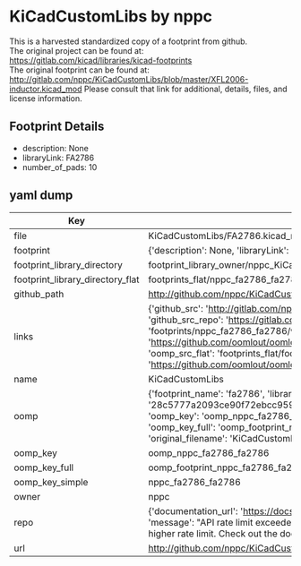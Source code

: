 # KiCadCustomLibs by nppc  
This is a harvested standardized copy of a footprint from github.  
The original project can be found at:  
https://gitlab.com/kicad/libraries/kicad-footprints  
The original footprint can be found at:
http://gitlab.com/nppc/KiCadCustomLibs/blob/master/XFL2006-inductor.kicad_mod
Please consult that link for additional, details, files, and license information.  
## Footprint Details
* description: None  
* libraryLink: FA2786  
* number_of_pads: 10  
## yaml dump  
| Key | Value |  
| --- | --- |  
| file | KiCadCustomLibs/FA2786.kicad_mod |  
| footprint | {'description': None, 'libraryLink': 'FA2786', 'number_of_pads': 10} |  
| footprint_library_directory | footprint_library_owner/nppc_KiCadCustomLibs |  
| footprint_library_directory_flat | footprints_flat/nppc_fa2786_fa2786/working |  
| github_path | http://github.com/nppc/KiCadCustomLibs/blob/master/FA2786.kicad_mod |  
| links | {'github_src': 'http://gitlab.com/nppc/KiCadCustomLibs/blob/master/XFL2006-inductor.kicad_mod', 'github_src_repo': 'https://gitlab.com/kicad/libraries/kicad-footprints', 'oomp_bot': 'footprints/nppc_fa2786_fa2786/working', 'oomp_bot_github': 'https://github.com/oomlout/oomlout_oomp_footprint_bot/tree/main/footprints/nppc_fa2786_fa2786/working', 'oomp_src_flat': 'footprints_flat/footprints_flat/nppc_fa2786_fa2786/working', 'oomp_src_flat_github': 'https://github.com/oomlout/oomlout_oomp_footprint_src/tree/main/footprints_flat/nppc_fa2786_fa2786/working'} |  
| name | KiCadCustomLibs |  
| oomp | {'footprint_name': 'fa2786', 'library_name': 'fa2786_kicad_mod', 'md5': '28c5777a2093ce90f72ebcc9593de9b3', 'md5_10': '28c5777a20', 'md5_5': '28c57', 'md5_6': '28c577', 'oomp_key': 'oomp_nppc_fa2786_fa2786', 'oomp_key_extra': 'oomp_footprint_nppc_fa2786_fa2786', 'oomp_key_full': 'oomp_footprint_nppc_fa2786_fa2786_28c577', 'oomp_key_simple': 'nppc_fa2786_fa2786', 'original_filename': 'KiCadCustomLibs/FA2786.kicad_mod', 'owner_name': 'nppc'} |  
| oomp_key | oomp_nppc_fa2786_fa2786 |  
| oomp_key_full | oomp_footprint_nppc_fa2786_fa2786 |  
| oomp_key_simple | nppc_fa2786_fa2786 |  
| owner | nppc |  
| repo | {'documentation_url': 'https://docs.github.com/rest/overview/resources-in-the-rest-api#rate-limiting', 'message': "API rate limit exceeded for 84.66.173.59. (But here's the good news: Authenticated requests get a higher rate limit. Check out the documentation for more details.)"} |  
| url | http://github.com/nppc/KiCadCustomLibs |  


